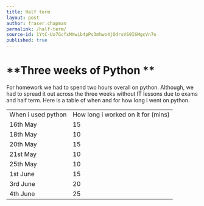 ```yaml
---
title: Half term
layout: post
author: fraser.chapman
permalink: /half-term/
source-id: 1YtC-Uo7GcfxMXwib4pPs3mhwo4jOdrsVS9I6MgcVn7o
published: true
---
```

# **Three weeks of Python **

For homework we had to spend two hours overall on python. Although, we had to spread it out across the three weeks without IT lessons due to exams and half term. Here is a table of when and for how long i went on python.

<table>
  <tr>
    <td>When i used python</td>
    <td>How long i worked on it for (mins)</td>
  </tr>
  <tr>
    <td>16th May</td>
    <td>15</td>
  </tr>
  <tr>
    <td>18th May</td>
    <td>10</td>
  </tr>
  <tr>
    <td>20th May</td>
    <td>15</td>
  </tr>
  <tr>
    <td>21st May</td>
    <td>10</td>
  </tr>
  <tr>
    <td>25th May</td>
    <td>10</td>
  </tr>
  <tr>
    <td>1st June</td>
    <td>15</td>
  </tr>
  <tr>
    <td>3rd June</td>
    <td>20</td>
  </tr>
  <tr>
    <td>4th June</td>
    <td>25</td>
  </tr>
</table>


